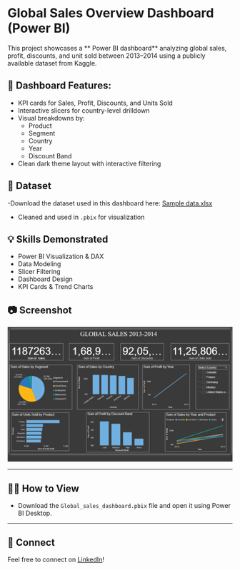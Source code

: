 # Global Sales Overview Dashboard (Power BI)

This project showcases a ** Power BI dashboard** analyzing global sales, profit, discounts, and unit sold between 2013–2014 using a publicly available dataset from Kaggle.

## 📌 Dashboard Features:
- KPI cards for Sales, Profit, Discounts, and Units Sold
- Interactive slicers for country-level drilldown
- Visual breakdowns by:
  - Product
  - Segment
  - Country
  - Year
  - Discount Band
- Clean dark theme layout with interactive filtering

## 📂 Dataset
-Download the dataset used in this dashboard here: [Sample data.xlsx](./Sample%20data.xlsx)
- Cleaned and used in `.pbix` for visualization

## 💡 Skills Demonstrated
- Power BI Visualization & DAX
- Data Modeling
- Slicer Filtering
- Dashboard Design 
- KPI Cards & Trend Charts

## 📷 Screenshot

![Dashboard Screenshot](dashboard.png)

---

## 👩‍💻 How to View
- Download the `Global_sales_dashboard.pbix` file and open it using Power BI Desktop.

---

## 🔗 Connect
Feel free to connect on [LinkedIn](https://www.linkedin.com/in/priya-shaji-426001280/)!


